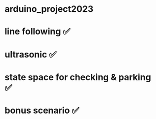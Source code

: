 # arduino_project2023

# line following ✅
# ultrasonic ✅
# state space for checking & parking ✅
# bonus scenario ✅
